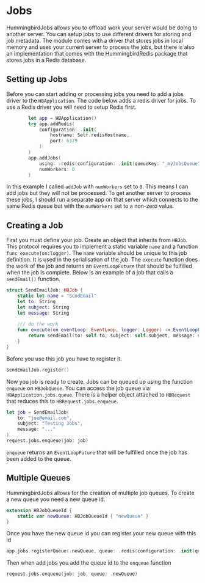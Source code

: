 # Jobs

HummingbirdJobs allows you to offload work your server would be doing to another server. You can setup jobs to use different drivers for storing and job metadata. The module comes with a driver that stores jobs in local memory and uses your current server to process the jobs, but there is also an implementation that comes with the HummingbirdRedis package that stores jobs in a Redis database. 

## Setting up Jobs

Before you can start adding or processing jobs you need to add a jobs driver to the `HBApplication`. The code below adds a redis driver for jobs. To use a Redis driver you will need to setup Redis first.
```swift
        let app = HBApplication()
        try app.addRedis(
            configuration: .init(
                hostname: Self.redisHostname,
                port: 6379
            )
        )
        app.addJobs(
            using: .redis(configuration: .init(queueKey: "_myJobsQueue")),
            numWorkers: 0
        )
```
In this example I called `addJob` with `numWorkers` set to `0`. This means I can add jobs but they will not be processed. To get another server to process these jobs, I should run a separate app on that server which connects to the same Redis queue but with the `numWorkers` set to a non-zero value.

## Creating a Job

First you must define your job. Create an object that inherits from `HBJob`. This protocol requires you to implement a static variable `name` and a function `func execute(on:logger)`. The `name` variable should be unique to this job definition. It is used in the serialisation of the job. The `execute` function does the work of the job and returns an `EventLoopFuture` that should be fulfilled when the job is complete. Below is an example of a job that calls a `sendEmail()` function.
```swift
struct SendEmailJob: HBJob {
    static let name = "SendEmail"
    let to: String
    let subject: String
    let message: String
    
    /// do the work
    func execute(on eventLoop: EventLoop, logger: Logger) -> EventLoopFuture<Void> {
        return sendEmail(to: self.to, subject: self.subject, message: self.message)
    }
}
```
Before you use this job you have to register it. 
```swift
SendEmailJob.register()
```
Now you job is ready to create. Jobs can be queued up using the function `enqueue` on `HBJobQueue`. You can access the job queue via `HBApplication.jobs.queue`. There is a helper object attached to `HBRequest` that reduces this to `HBRequest.jobs.enqueue`. 
```swift
let job = SendEmailJob(
    to: "joe@email.com",
    subject: "Testing Jobs",
    message: "..."
)
request.jobs.enqueue(job: job)
```
`enqueue` returns an `EventLoopFuture` that will be fulfilled once the job has been added to the queue.

## Multiple Queues

HummingbirdJobs allows for the creation of multiple job queues. To create a new queue you need a new queue id.
```swift
extension HBJobQueueId {
    static var newQueue: HBJobQueueId { "newQueue" }
}
```
Once you have the new queue id you can register your new queue with this id
```swift
app.jobs.registerQueue(.newQueue, queue: .redis(configuration: .init(queueKey: "_myNewJobsQueue")))
```
Then when add jobs you add the queue id to the `enqueue` function
```swift
request.jobs.enqueue(job: job, queue: .newQueue)
```
